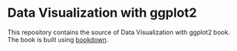 # Data Visualization with ggplot2

This repository contains the source of Data Visualization with ggplot2 book. The book is 
built using [bookdown](https://github.com/rstudio/bookdown).

